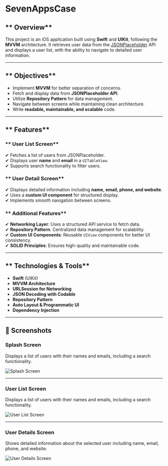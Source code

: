 # **SevenAppsCase**  

## ** Overview**  
This project is an iOS application built using **Swift** and **UIKit**, following the **MVVM** architecture. It retrieves user data from the [JSONPlaceholder](https://jsonplaceholder.typicode.com/) API and displays a user list, with the ability to navigate to detailed user information.

---

## ** Objectives**  
- Implement **MVVM** for better separation of concerns.  
- Fetch and display data from **JSONPlaceholder API**.  
- Utilize **Repository Pattern** for data management.  
- Navigate between screens while maintaining clean architecture.  
- Write **readable, maintainable, and scalable** code.  

---

## ** Features**  

### ** User List Screen**  
✔ Fetches a list of users from JSONPlaceholder.  
✔ Displays user **name** and **email** in a `UITableView`.  
✔ Supports search functionality to filter users.  

### ** User Detail Screen**  
✔ Displays detailed information including **name, email, phone, and website**.  
✔ Uses a **custom UI component** for structured display.  
✔ Implements smooth navigation between screens.  

### ** Additional Features**  
✔ **Networking Layer**: Uses a structured API service to fetch data.  
✔ **Repository Pattern**: Centralized data management for scalability.  
✔ **Custom UI Components**: Reusable `UIView` components for better UI consistency.  
✔ **SOLID Principles**: Ensures high-quality and maintainable code.  

---

## ** Technologies & Tools**  
- **Swift** (UIKit)  
- **MVVM Architecture**  
- **URLSession for Networking**  
- **JSON Decoding with Codable**  
- **Repository Pattern**  
- **Auto Layout & Programmatic UI**  
- **Dependency Injection**  

---

## **📸 Screenshots**  

### **Splash Screen**  
Displays a list of users with their names and emails, including a search functionality.

![Splash Screen](screenshots/splash-screen.png)

---

### **User List Screen**  
Displays a list of users with their names and emails, including a search functionality.

![User List Screen](screenshots/user-list-screen.png)

---

### **User Details Screen**  
Shows detailed information about the selected user including name, email, phone, and website.

![User Details Screen](screenshots/user-details-screen.png)
